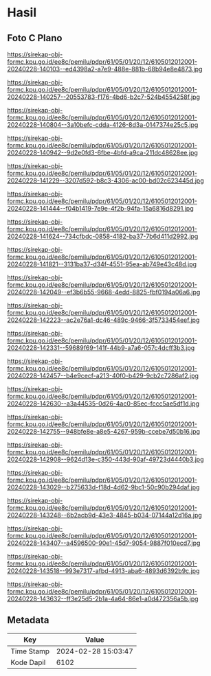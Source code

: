 # Hasil

## Foto C Plano

https://sirekap-obj-formc.kpu.go.id/ee8c/pemilu/pdpr/61/05/01/20/12/6105012012001-20240228-140103--ed4398a2-a7e9-488e-881b-68b94e8e4873.jpg

https://sirekap-obj-formc.kpu.go.id/ee8c/pemilu/pdpr/61/05/01/20/12/6105012012001-20240228-140257--20553783-f176-4bd6-b2c7-524b4554258f.jpg

https://sirekap-obj-formc.kpu.go.id/ee8c/pemilu/pdpr/61/05/01/20/12/6105012012001-20240228-140804--3a10befc-cdda-4126-8d3a-0147374e25c5.jpg

https://sirekap-obj-formc.kpu.go.id/ee8c/pemilu/pdpr/61/05/01/20/12/6105012012001-20240228-140942--9d2e0fd3-6fbe-4bfd-a9ca-211dc48628ee.jpg

https://sirekap-obj-formc.kpu.go.id/ee8c/pemilu/pdpr/61/05/01/20/12/6105012012001-20240228-141229--3207d592-b8c3-4306-ac00-bd02c623445d.jpg

https://sirekap-obj-formc.kpu.go.id/ee8c/pemilu/pdpr/61/05/01/20/12/6105012012001-20240228-141444--f04b1419-7e9e-4f2b-94fa-15a6816d8291.jpg

https://sirekap-obj-formc.kpu.go.id/ee8c/pemilu/pdpr/61/05/01/20/12/6105012012001-20240228-141624--734cfbdc-0858-4182-ba37-7b6d411d2992.jpg

https://sirekap-obj-formc.kpu.go.id/ee8c/pemilu/pdpr/61/05/01/20/12/6105012012001-20240228-141821--3131ba37-d34f-4551-95ea-ab749e43c48d.jpg

https://sirekap-obj-formc.kpu.go.id/ee8c/pemilu/pdpr/61/05/01/20/12/6105012012001-20240228-142049--ef3b6b55-9668-4edd-8825-fbf0194a06a6.jpg

https://sirekap-obj-formc.kpu.go.id/ee8c/pemilu/pdpr/61/05/01/20/12/6105012012001-20240228-142223--ac2e76a1-dc46-489c-9466-3f5733454eef.jpg

https://sirekap-obj-formc.kpu.go.id/ee8c/pemilu/pdpr/61/05/01/20/12/6105012012001-20240228-142331--59689f69-141f-44b9-a7a6-057c4dcff3b3.jpg

https://sirekap-obj-formc.kpu.go.id/ee8c/pemilu/pdpr/61/05/01/20/12/6105012012001-20240228-142457--b4e9cecf-a213-40f0-b429-9cb2c7286af2.jpg

https://sirekap-obj-formc.kpu.go.id/ee8c/pemilu/pdpr/61/05/01/20/12/6105012012001-20240228-142630--a3a44535-0d26-4ac0-85ec-fccc5ae5df1d.jpg

https://sirekap-obj-formc.kpu.go.id/ee8c/pemilu/pdpr/61/05/01/20/12/6105012012001-20240228-142755--948bfe8e-a8e5-4267-959b-ccebe7d50b16.jpg

https://sirekap-obj-formc.kpu.go.id/ee8c/pemilu/pdpr/61/05/01/20/12/6105012012001-20240228-142908--9624d13e-c350-443d-90af-49723d4440b3.jpg

https://sirekap-obj-formc.kpu.go.id/ee8c/pemilu/pdpr/61/05/01/20/12/6105012012001-20240228-143029--b275633d-f18d-4d62-9bc1-50c90b294daf.jpg

https://sirekap-obj-formc.kpu.go.id/ee8c/pemilu/pdpr/61/05/01/20/12/6105012012001-20240228-143248--6b2acb9d-43e3-4845-b034-07144a12d16a.jpg

https://sirekap-obj-formc.kpu.go.id/ee8c/pemilu/pdpr/61/05/01/20/12/6105012012001-20240228-143407--a4596500-90e1-45d7-9054-9887f010ecd7.jpg

https://sirekap-obj-formc.kpu.go.id/ee8c/pemilu/pdpr/61/05/01/20/12/6105012012001-20240228-143518--993e7317-afbd-4913-aba6-4893d6392b9c.jpg

https://sirekap-obj-formc.kpu.go.id/ee8c/pemilu/pdpr/61/05/01/20/12/6105012012001-20240228-143632--ff3e25d5-2b1a-4a64-86e1-a0d472356a5b.jpg


## Metadata

| Key        | Value               |
| ---------- | ------------------- |
| Time Stamp | 2024-02-28 15:03:47 |
| Kode Dapil | 6102                |



